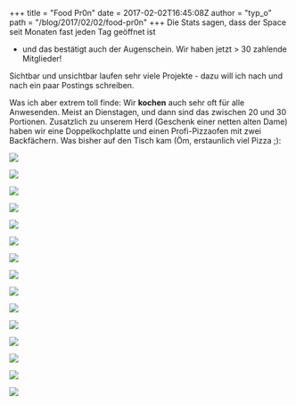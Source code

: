 +++
title = "Food Pr0n"
date = 2017-02-02T16:45:08Z
author = "typ_o"
path = "/blog/2017/02/02/food-pr0n"
+++
Die Stats sagen, dass der Space seit Monaten fast jeden Tag geöffnet ist
- und das bestätigt auch der Augenschein. Wir haben jetzt \> 30 zahlende
Mitglieder!

Sichtbar und unsichtbar laufen sehr viele Projekte - dazu will ich nach
und nach ein paar Postings schreiben.

Was ich aber extrem toll finde: Wir **kochen** auch sehr oft für alle
Anwesenden. Meist an Dienstagen, und dann sind das zwischen 20 und 30
Portionen. Zusatzlich zu unserem Herd (Geschenk einer netten alten Dame)
haben wir eine Doppelkochplatte und einen Profi-Pizzaofen mit zwei
Backfächern. Was bisher auf den Tisch kam (Öm, erstaunlich viel Pizza
;):

[![](/media/blog-02-DSC_0109.serendipityThumb.JPG)](/media/blog-02-DSC_0109.JPG)

[![](/media/blog-00-flipdot_pizzabaeckerei_2016-10-05_03.serendipityThumb.jpg)](/media/blog-00-flipdot_pizzabaeckerei_2016-10-05_03.jpg)

[![](/media/pizzaofen_flipdot_2016-10-05.serendipityThumb.jpg)](/media/pizzaofen_flipdot_2016-10-05.jpg)

[![](/media/hackbraten.serendipityThumb.jpg)](/media/hackbraten.jpg)

[![](/media/DSC_0097.serendipityThumb.JPG)](/media/DSC_0097.JPG)

[![](/media/DSC_0222.serendipityThumb.JPG)](/media/DSC_0222.JPG)

[![](/media/flipdot_pizzabaeckerei_2016-10-05.serendipityThumb.jpg)](/media/flipdot_pizzabaeckerei_2016-10-05.jpg)

[![](/media/20160417_190146.serendipityThumb.jpg)](/media/20160417_190146.jpg)

[![](/media/DSC_0025.serendipityThumb.JPG)](/media/DSC_0025.JPG)

[![](/media/blog-07-DSC_0205.serendipityThumb.JPG)](/media/blog-07-DSC_0205.JPG)

[![](/media/blog-06-DSC_0078.serendipityThumb.JPG)](/media/blog-06-DSC_0078.JPG)

[![](/media/blog-04-7857e2db1f3412b4976ce4ed46ef658c8d5b46b9.serendipityThumb.JPG)](/media/blog-04-7857e2db1f3412b4976ce4ed46ef658c8d5b46b9.JPG)

[![](/media/blog-05-DSC_0017.serendipityThumb.JPG)](/media/blog-05-DSC_0017.JPG)

[![](/media/blog-01-DSC_0183.serendipityThumb.JPG)](/media/blog-01-DSC_0183.JPG)

[![](/media/20160419_201736.serendipityThumb.jpg)](/media/20160419_201736.jpg)
